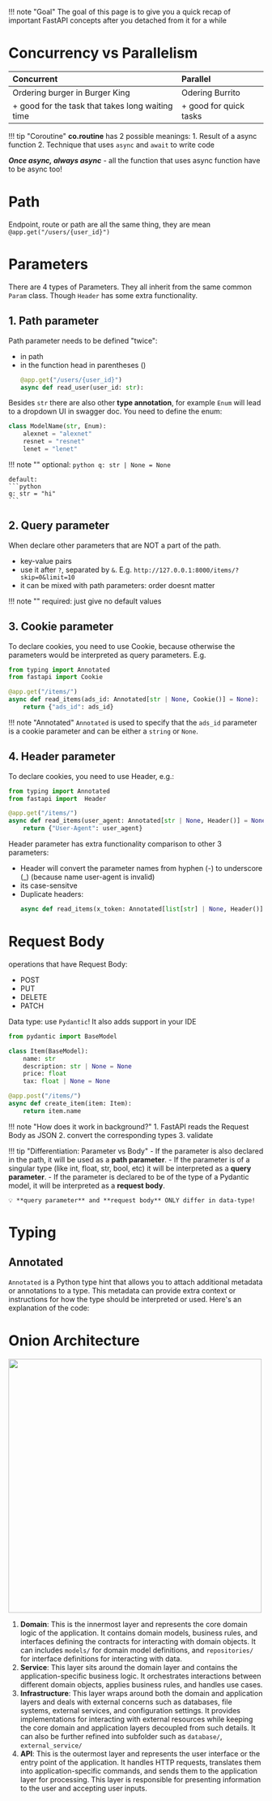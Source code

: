 !!! note "Goal"
The goal of this page is to give you a quick recap of important FastAPI concepts after you detached from it for a while

# Concurrency vs Parallelism

| Concurrent                                       | Parallel               |
| :----------------------------------------------- | :--------------------- |
| Ordering burger in Burger King                   | Odering Burrito        |
| + good for the task that takes long waiting time | + good for quick tasks |

!!! tip "Coroutine"
**co.routine** has 2 possible meanings: 1. Result of a async function 2. Technique that uses `async` and `await` to write code

**_Once async, always async_** - all the function that uses async function have to be async too!

# Path

Endpoint, route or path are all the same thing, they are mean `@app.get("/users/{user_id}")`

# Parameters

There are 4 types of Parameters. They all inherit from the same common `Param` class. Though `Header` has some extra functionality.

## 1. Path parameter

Path parameter needs to be defined "twice":

- in path
- in the function head in parentheses ()
  ```python
  @app.get("/users/{user_id}")
  async def read_user(user_id: str):
  ```

Besides `str` there are also other **type annotation**, for example `Enum` will lead to a dropdown UI in swagger doc. You need to define the enum:

```python
class ModelName(str, Enum):
    alexnet = "alexnet"
    resnet = "resnet"
    lenet = "lenet"
```

!!! note ""
optional:
`python
    q: str | None = None
    `

    default:
    ```python
    q: str = "hi"
    ```

## 2. Query parameter

When declare other parameters that are NOT a part of the path.

- key-value pairs
- use it after `?`, separated by `&`. E.g. `http://127.0.0.1:8000/items/?skip=0&limit=10`
- it can be mixed with path parameters: order doesnt matter

!!! note ""
required: just give no default values

## 3. Cookie parameter

To declare cookies, you need to use Cookie, because otherwise the parameters would be interpreted as query parameters. E.g.

```python
from typing import Annotated
from fastapi import Cookie

@app.get("/items/")
async def read_items(ads_id: Annotated[str | None, Cookie()] = None):
    return {"ads_id": ads_id}
```

!!! note "Annotated"
`Annotated` is used to specify that the `ads_id` parameter is a cookie parameter and can be either a `string` or `None`.

## 4. Header parameter

To declare cookies, you need to use Header, e.g.:

```python
from typing import Annotated
from fastapi import  Header

@app.get("/items/")
async def read_items(user_agent: Annotated[str | None, Header()] = None):
    return {"User-Agent": user_agent}
```

Header parameter has extra functionality comparison to other 3 parameters:

- Header will convert the parameter names from hyphen (-) to underscore (\_) (because name user-agent is invalid)
- its case-sensitve
- Duplicate headers:
  ```python
  async def read_items(x_token: Annotated[list[str] | None, Header()] = None):
  ```

# Request Body

operations that have Request Body:

- POST
- PUT
- DELETE
- PATCH

Data type: use `Pydantic`! It also adds support in your IDE

```python
from pydantic import BaseModel

class Item(BaseModel):
    name: str
    description: str | None = None
    price: float
    tax: float | None = None

@app.post("/items/")
async def create_item(item: Item):
    return item.name
```

!!! note "How does it work in background?" 1. FastAPI reads the Request Body as JSON 2. convert the corresponding types 3. validate

!!! tip "Differentiation: Parameter vs Body" - If the parameter is also declared in the path, it will be used as a **path parameter**. - If the parameter is of a singular type (like int, float, str, bool, etc) it will be interpreted as a **query parameter**. - If the parameter is declared to be of the type of a Pydantic model, it will be interpreted as a **request body**.

    💡 **query parameter** and **request body** ONLY differ in data-type!

# Typing

## Annotated

`Annotated` is a Python type hint that allows you to attach additional metadata or annotations to a type. This metadata can provide extra context or instructions for how the type should be interpreted or used. Here's an explanation of the code:

# Onion Architecture

<image src="./images/onion-architecture.png" width=500 />

1. **Domain**: This is the innermost layer and represents the core domain logic of the application. It contains domain models, business rules, and interfaces defining the contracts for interacting with domain objects. It can includes `models/` for domain model definitions, and `repositories/` for interface definitions for interacting with data.
2. **Service**: This layer sits around the domain layer and contains the application-specific business logic. It orchestrates interactions between different domain objects, applies business rules, and handles use cases.
3. **Infrastructure**: This layer wraps around both the domain and application layers and deals with external concerns such as databases, file systems, external services, and configuration settings. It provides implementations for interacting with external resources while keeping the core domain and application layers decoupled from such details. It can also be further refined into subfolder such as `database/`, `external_service/`
4. **API**: This is the outermost layer and represents the user interface or the entry point of the application. It handles HTTP requests, translates them into application-specific commands, and sends them to the application layer for processing. This layer is responsible for presenting information to the user and accepting user inputs.

